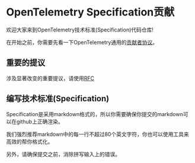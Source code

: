 # OpenTelemetry Specification贡献

欢迎大家来到OpenTelemetry技术标准(Specification)代码仓库!

在开始之前，你需要先看一下OpenTelemetry通用的[贡献者协议](../community/CONTRIBUTING.md)。


## 重要的提议

涉及显著改变的重要提议，请使用[RFC](https://github.com/open-telemetry/rfcs)

## 编写技术标准(Specification)

Specification是采用markdown格式的，所以你需要确保你提交的markdown可以在github上正确渲染。

我们强烈推荐markdown中的每一行不超过80个英文字符，你也可以使用工具来高效的帮你格式化。

另外，请确保提交之前，消除拼写输入上的错误。

